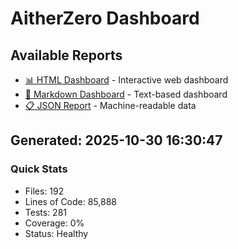 # AitherZero Dashboard

## Available Reports

- [📊 HTML Dashboard](dashboard.html) - Interactive web dashboard
- [📝 Markdown Dashboard](dashboard.md) - Text-based dashboard
- [📋 JSON Report](dashboard.json) - Machine-readable data

## Generated: 2025-10-30 16:30:47

### Quick Stats
- Files: 192
- Lines of Code: 85,888
- Tests: 281
- Coverage: 0%
- Status: Healthy
